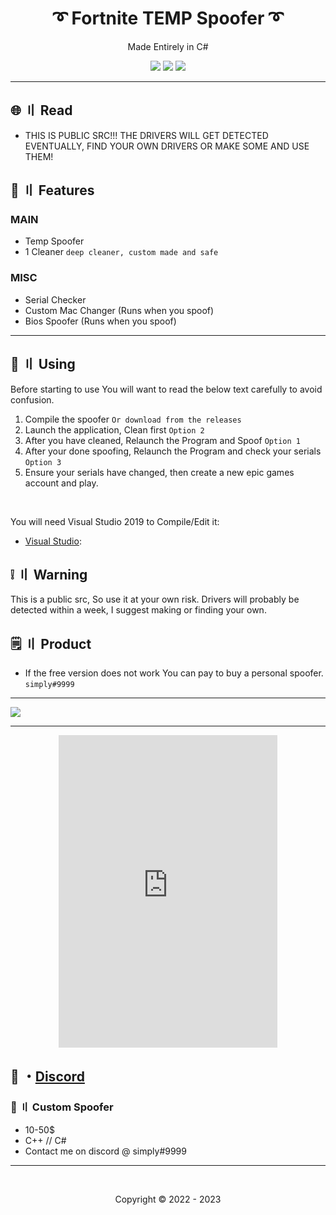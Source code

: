 <h1 align="center">
  ➰ Fortnite TEMP Spoofer ➰
</h1>

<p align="center">
  Made Entirely in C#
</p>



<p align="center">
  <img src="https://img.shields.io/github/languages/top/simply-codes/Csharp-temp-spoofer?style=flat-square"/>
  <img src="https://img.shields.io/github/last-commit/simply-codes/Csharp-temp-spoofer?style=flat-square"/>
  <img src="https://img.shields.io/github/stars/simply-codes/Csharp-temp-spoofer?color=5ac18e&label=Stars&style=flat-square"/>

</p>

---

## <a id="content"></a>🌐 〢 Read
- THIS IS PUBLIC SRC!!! THE DRIVERS WILL GET DETECTED EVENTUALLY, FIND YOUR OWN DRIVERS OR MAKE SOME AND USE THEM!

## <a id="features"></a>🔰 〢 Features
### MAIN
- Temp Spoofer
- 1 Cleaner `deep cleaner, custom made and safe`

### MISC
- Serial Checker
- Custom Mac Changer (Runs when you spoof)
- Bios Spoofer (Runs when you spoof)


---

## <a id="setup"></a> 📁 〢 Using

Before starting to use You will want to read the below text carefully to avoid confusion.

1. Compile the spoofer `Or download from the releases`
2. Launch the application, Clean first `Option 2`
3. After you have cleaned, Relaunch the Program and Spoof `Option 1`
4. After your done spoofing, Relaunch the Program and check your serials `Option 3`
5. Ensure your serials have changed, then create a new epic games account and play.

<br>

  
   You will need Visual Studio 2019 to Compile/Edit it:

- [Visual Studio](https://visualstudio.microsoft.com/thank-you-downloading-visual-studio/?sku=community&rel=16&utm_medium=microsoft&utm_campaign=download+from+relnotes&utm_content=vs2019ga+button/):



## <a id="warn"></a> ❕ 〢 Warning 
This is a public src, So use it at your own risk. Drivers will probably be detected within a week, I suggest making or finding your own.

  
## <a id="setup2"></a> 🗒 〢 Product
- If the free version does not work You can pay to buy a personal spoofer. `simply#9999`

---

 <img src="https://cdn.discordapp.com/attachments/1046596934493814884/1065681926687555595/image.png"/>

--- 

  <p align="center">
 <iframe src="https://discord.com/widget?id=1000909897875079268&theme=dark" width="350" height="500" allowtransparency="true" frameborder="0" sandbox="allow-popups allow-popups-to-escape-sandbox allow-same-origin allow-scripts"></iframe>
    </a>
</p> 

## 💬 ・[Discord](https://discord.gg/huhn9rnrpg) 

### 🥊 〢 Custom Spoofer
- 10-50$
- C++ // C#
- Contact me on discord @ simply#9999

---

  <br>

<p align="center">
  Copyright © 2022 - 2023
<br>
